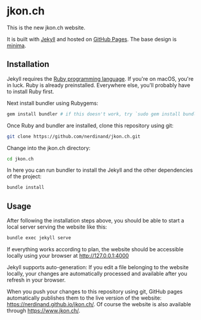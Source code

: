 # jkon.ch

This is the new jkon.ch website.

It is built with [Jekyll](https://jekyllrb.com/) and hosted on [GitHub Pages](https://pages.github.com/). The base design is  [minima](https://github.com/jekyll/minima).

## Installation

Jekyll requires the [Ruby programming language](https://www.ruby-lang.org/). If you're on macOS, you're in luck. Ruby is already preinstalled. Everywhere else, you'll probably have to install Ruby first.

Next install bundler using Rubygems:

```bash
gem install bundler # if this doesn't work, try `sudo gem install bundler`
```

Once Ruby and bundler are installed, clone this repository using git:

```bash
git clone https://github.com/nerdinand/jkon.ch.git
```

Change into the jkon.ch directory:

```bash
cd jkon.ch
```

In here you can run bundler to install the Jekyll and the other dependencies of the project:

```bash
bundle install
```

## Usage

After following the installation steps above, you should be able to start a local server serving the website like this:

```bash
bundle exec jekyll serve
```

If everything works according to plan, the website should be accessible locally using your browser at http://127.0.0.1:4000

Jekyll supports auto-generation: If you edit a file belonging to the website locally, your changes are automatically processed and available after you refresh in your browser.

When you push your changes to this repository using git, GitHub pages automatically publishes them to the live version of the website: https://nerdinand.github.io/jkon.ch/. Of course the website is also available through https://www.jkon.ch/.
